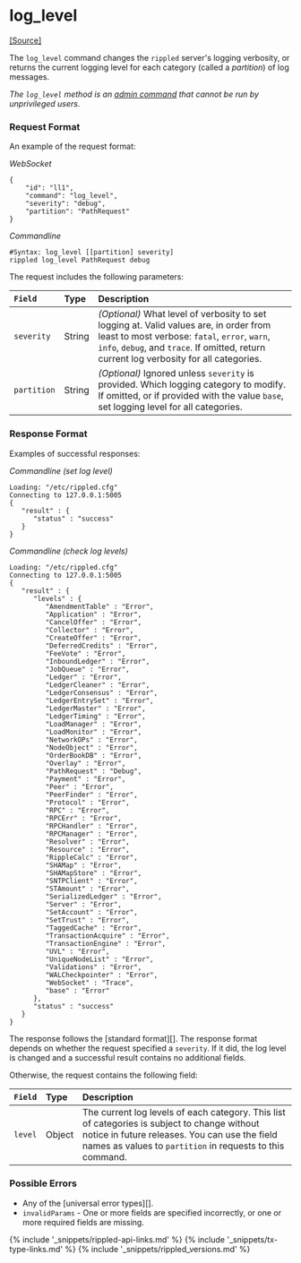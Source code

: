 # log_level
[[Source]<br>](https://github.com/ripple/rippled/blob/155fcdbcd0b4927152892c8c8be01d9cf62bed68/src/ripple/rpc/handlers/LogLevel.cpp "Source")

The `log_level` command changes the `rippled` server's logging verbosity, or returns the current logging level for each category (called a _partition_) of log messages.

_The `log_level` method is an [admin command](#connecting-to-rippled) that cannot be run by unprivileged users._

### Request Format
An example of the request format:

<!-- MULTICODE_BLOCK_START -->

*WebSocket*

```
{
    "id": "ll1",
    "command": "log_level",
    "severity": "debug",
    "partition": "PathRequest"
}
```

*Commandline*

```
#Syntax: log_level [[partition] severity]
rippled log_level PathRequest debug
```

<!-- MULTICODE_BLOCK_END -->

The request includes the following parameters:

| `Field`     | Type   | Description                                           |
|:------------|:-------|:------------------------------------------------------|
| `severity`  | String | _(Optional)_ What level of verbosity to set logging at. Valid values are, in order from least to most verbose: `fatal`, `error`, `warn`, `info`, `debug`, and `trace`. If omitted, return current log verbosity for all categories. |
| `partition` | String | _(Optional)_ Ignored unless `severity` is provided. Which logging category to modify. If omitted, or if provided with the value `base`, set logging level for all categories. |

### Response Format

Examples of successful responses:

<!-- MULTICODE_BLOCK_START -->

*Commandline (set log level)*

```
Loading: "/etc/rippled.cfg"
Connecting to 127.0.0.1:5005
{
   "result" : {
      "status" : "success"
   }
}
```

*Commandline (check log levels)*

```
Loading: "/etc/rippled.cfg"
Connecting to 127.0.0.1:5005
{
   "result" : {
      "levels" : {
         "AmendmentTable" : "Error",
         "Application" : "Error",
         "CancelOffer" : "Error",
         "Collector" : "Error",
         "CreateOffer" : "Error",
         "DeferredCredits" : "Error",
         "FeeVote" : "Error",
         "InboundLedger" : "Error",
         "JobQueue" : "Error",
         "Ledger" : "Error",
         "LedgerCleaner" : "Error",
         "LedgerConsensus" : "Error",
         "LedgerEntrySet" : "Error",
         "LedgerMaster" : "Error",
         "LedgerTiming" : "Error",
         "LoadManager" : "Error",
         "LoadMonitor" : "Error",
         "NetworkOPs" : "Error",
         "NodeObject" : "Error",
         "OrderBookDB" : "Error",
         "Overlay" : "Error",
         "PathRequest" : "Debug",
         "Payment" : "Error",
         "Peer" : "Error",
         "PeerFinder" : "Error",
         "Protocol" : "Error",
         "RPC" : "Error",
         "RPCErr" : "Error",
         "RPCHandler" : "Error",
         "RPCManager" : "Error",
         "Resolver" : "Error",
         "Resource" : "Error",
         "RippleCalc" : "Error",
         "SHAMap" : "Error",
         "SHAMapStore" : "Error",
         "SNTPClient" : "Error",
         "STAmount" : "Error",
         "SerializedLedger" : "Error",
         "Server" : "Error",
         "SetAccount" : "Error",
         "SetTrust" : "Error",
         "TaggedCache" : "Error",
         "TransactionAcquire" : "Error",
         "TransactionEngine" : "Error",
         "UVL" : "Error",
         "UniqueNodeList" : "Error",
         "Validations" : "Error",
         "WALCheckpointer" : "Error",
         "WebSocket" : "Trace",
         "base" : "Error"
      },
      "status" : "success"
   }
}
```

<!-- MULTICODE_BLOCK_END -->

The response follows the [standard format][]. The response format depends on whether the request specified a `severity`. If it did, the log level is changed and a successful result contains no additional fields.

Otherwise, the request contains the following field:

| `Field` | Type   | Description                                               |
|:--------|:-------|:----------------------------------------------------------|
| `level` | Object | The current log levels of each category. This list of categories is subject to change without notice in future releases. You can use the field names as values to `partition` in requests to this command. |

### Possible Errors

* Any of the [universal error types][].
* `invalidParams` - One or more fields are specified incorrectly, or one or more required fields are missing.

<!--{# common link defs #}-->
{% include '_snippets/rippled-api-links.md' %}
{% include '_snippets/tx-type-links.md' %}
{% include '_snippets/rippled_versions.md' %}
